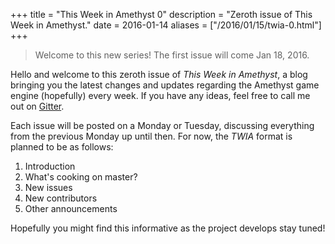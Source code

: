 +++
title = "This Week in Amethyst 0"
description = "Zeroth issue of This Week in Amethyst."
date = 2016-01-14
aliases = ["/2016/01/15/twia-0.html"]
+++
> Welcome to this new series! The first issue will come Jan 18, 2016.

Hello and welcome to this zeroth issue of *This Week in Amethyst*, a blog
bringing you the latest changes and updates regarding the Amethyst game engine
(hopefully) every week. If you have any ideas, feel free to call me out on
[Gitter][gc].

[gh]: https://github.com/amethyst/website
[gc]: https://gitter.im/amethyst/general

Each issue will be posted on a Monday or Tuesday, discussing everything from the
previous Monday up until then. For now, the *TWIA* format is planned to be as
follows:

1. Introduction
2. What's cooking on master?
3. New issues
4. New contributors
5. Other announcements

Hopefully you might find this informative as the project develops stay tuned!